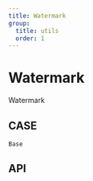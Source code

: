 ```yaml
---
title: Watermark
group:
  title: utils
  order: 1
---
```


# Watermark

Watermark

## CASE

<code src="./demo/index.tsx" >Base</code>

## API

<API id="Watermark"><API>
